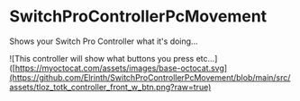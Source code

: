 # SwitchProControllerPcMovement
Shows your Switch Pro Controller what it's doing...

![This controller will show what buttons you press etc...]([https://myoctocat.com/assets/images/base-octocat.svg](https://github.com/Elrinth/SwitchProControllerPcMovement/blob/main/src/assets/tloz_totk_controller_front_w_btn.png?raw=true)
